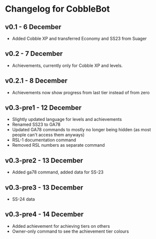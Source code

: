 # Changelog for CobbleBot

## v0.1 - 6 December
- Added Cobble XP and transferred Economy and SS23 from Suager

## v0.2 - 7 December
- Achievements, currently only for Cobble XP and levels.

## v0.2.1 - 8 December
- Achievements now show progress from last tier instead of from zero

## v0.3-pre1 - 12 December
- Slightly updated language for levels and achievements
- Renamed SS23 to GA78
- Updated GA78 commands to mostly no longer being hidden (as most people can't access them anyways)
- RSL-1 documentation command
- Removed RSL numbers as separate command

## v0.3-pre2 - 13 December
- Added ga78 command, added data for SS-23

## v0.3-pre3 - 13 December
- SS-24 data

## v0.3-pre4 - 14 December
- Added achievement for achieving tiers on others
- Owner-only command to see the achievement tier colours